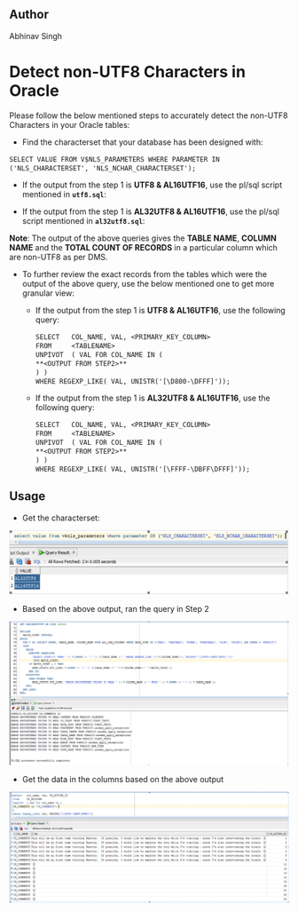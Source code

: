 ## Author

Abhinav Singh


# Detect non-UTF8 Characters in Oracle

Please follow the below mentioned steps to accurately detect the non-UTF8 Characters in your Oracle tables:

* Find the characterset that your database has been designed with:

```
SELECT VALUE FROM V$NLS_PARAMETERS WHERE PARAMETER IN ('NLS_CHARACTERSET', 'NLS_NCHAR_CHARACTERSET');
```

* If the output from the step 1 is **UTF8 & AL16UTF16**, use the pl/sql script mentioned in **`utf8.sql`**:

* If the output from the step 1 is **AL32UTF8 & AL16UTF16**, use the pl/sql script mentioned in **`al32utf8.sql`**:

**Note**: The output of the above queries gives the **TABLE NAME**, **COLUMN NAME** and the **TOTAL COUNT OF RECORDS** in a particular column which are non-UTF8 as per DMS.

* To further review the exact records from the tables which were the output of the above query, use the below mentioned one to get more granular view:

  * If the output from the step 1 is **UTF8 & AL16UTF16**, use the following query:

      ```
      SELECT   COL_NAME, VAL, <PRIMARY_KEY_COLUMN>
      FROM     <TABLENAME>
      UNPIVOT  ( VAL FOR COL_NAME IN (
      **<OUTPUT FROM STEP2>**
      ) )
      WHERE REGEXP_LIKE( VAL, UNISTR('[\D800-\DFFF]'));
      ```

  * If the output from the step 1 is **AL32UTF8 & AL16UTF16**, use the following query:

      ```
      SELECT   COL_NAME, VAL, <PRIMARY_KEY_COLUMN>
      FROM     <TABLENAME>
      UNPIVOT  ( VAL FOR COL_NAME IN (
      **<OUTPUT FROM STEP2>**
      ) )
      WHERE REGEXP_LIKE( VAL, UNISTR('[\FFFF-\DBFF\DFFF]'));
      ```

## Usage

* Get the characterset:

![Characterset][erd]

[erd]: https://github.com/fdrgiit/LibraryMgmtSys/blob/master/Images/ora1.PNG "Characterset"

* Based on the above output, ran the query in Step 2

![UTF8identifier][erd1]

[erd1]: https://github.com/fdrgiit/LibraryMgmtSys/blob/master/Images/ora2.PNG "UTF8identifier"

* Get the data in the columns based on the above output

![columns][erd2]

[erd2]: https://github.com/fdrgiit/LibraryMgmtSys/blob/master/Images/ora3.PNG "columns"



